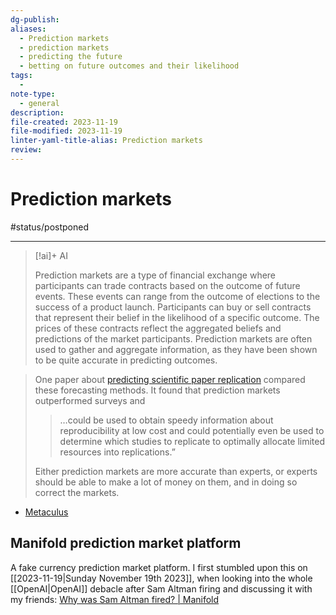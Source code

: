 ```yaml
---
dg-publish: 
aliases:
  - Prediction markets
  - prediction markets
  - predicting the future
  - betting on future outcomes and their likelihood
tags:
  - 
note-type:
  - general
description: 
file-created: 2023-11-19
file-modified: 2023-11-19
linter-yaml-title-alias: Prediction markets
review: 
---
```


# Prediction markets

#status/postponed 

---

> [!ai]+ AI
>
> Prediction markets are a type of financial exchange where participants can trade contracts based on the outcome of future events. These events can range from the outcome of elections to the success of a product launch. Participants can buy or sell contracts that represent their belief in the likelihood of a specific outcome. The prices of these contracts reflect the aggregated beliefs and predictions of the market participants. Prediction markets are often used to gather and aggregate information, as they have been shown to be quite accurate in predicting outcomes.

> One paper about [predicting scientific paper replication](https://www.pnas.org/doi/10.1073/pnas.1516179112) compared these forecasting methods. It found that prediction markets outperformed surveys and
>
> > …could be used to obtain speedy information about reproducibility at low cost and could potentially even be used to determine which studies to replicate to optimally allocate limited resources into replications.”
>
> Either prediction markets are more accurate than experts, or experts should be able to make a lot of money on them, and in doing so correct the markets.

- [Metaculus](https://www.metaculus.com/questions/)

## Manifold prediction market platform

A fake currency prediction market platform. I first stumbled upon this on [[2023-11-19|Sunday November 19th 2023]], when looking into the whole [[OpenAI|OpenAI]] debacle after Sam Altman firing and discussing it with my friends:  [Why was Sam Altman fired? | Manifold](https://manifold.markets/sophiawisdom/why-was-sam-altman-fired)
